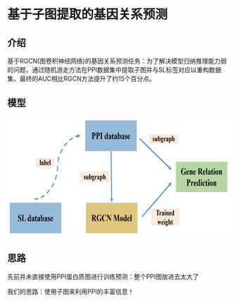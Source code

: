 # 基于子图提取的基因关系预测


## 介绍
基于RGCN(图卷积神经网络)的基因关系预测任务：为了解决模型归纳推理能力弱的问题，通过随机游走方法在PPI数据集中提取子图并与SL标签对应以重构数据集。最终的AUC相比RGCN方法提升了约15个百分点。


## 模型

<p align="center">
  <img width="700" height="272" src="images/model.png">
</p>


## 思路

先前并未直接使用PPI蛋白质图进行训练预测：整个PPI图放进去太大了

我们的思路：使用子图来利用PPI的丰富信息！

